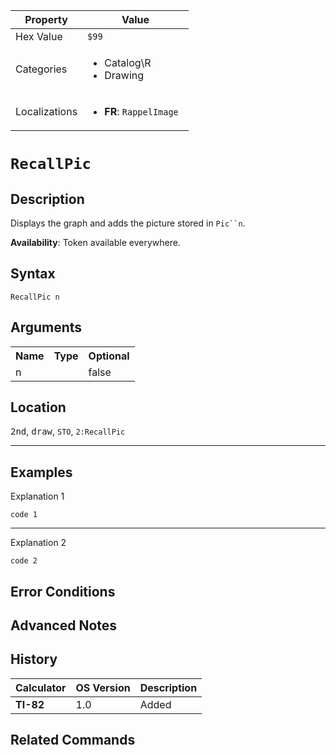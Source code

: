 | Property      | Value |
|---------------|-------|
| Hex Value     | `$99`|
| Categories    | <ul><li>Catalog\R</li><li>Drawing</li></ul> |
| Localizations | <ul><li><b>FR</b>: `RappelImage `</li></ul> |

# `RecallPic `

## Description
Displays the graph and adds the picture stored in `Pic``n`.


<b>Availability</b>: Token available everywhere.

## Syntax
`RecallPic n`

## Arguments
<table>
<tr><th>Name</th><th>Type</th><th>Optional</th></tr>

<tr><td>n</td><td></td><td>false</td></tr>

</table>

## Location
<kbd>2nd</kbd>, <kbd>draw</kbd>, `STO`, `2:RecallPic`
<hr>

## Examples

Explanation 1
```ti-basic
code 1
```
---
Explanation 2
```ti-basic
code 2
```

## Error Conditions


## Advanced Notes


## History
| Calculator | OS Version | Description |
|------------|------------|-------------|
| <b>TI-82</b> | 1.0 | Added

## Related Commands

    